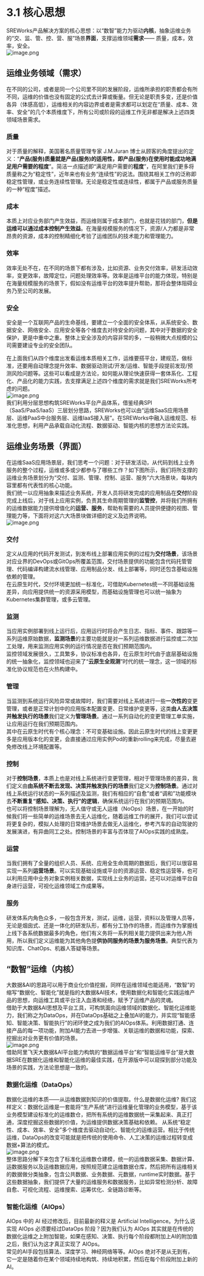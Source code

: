 # 3.1 核心思想


SREWorks产品解决方案的核心思想：以“数智”能力为驱动**内核**，抽象运维业务的“交、监、管、控、营、服”场景**界面**，支撑运维领域**需求**—— 质量，成本，效率，安全。<br />![image.png](/pictures/1627890956935-488725a3-68e9-429f-8671-2371a27a8161.png)
<a name="xBgYj"></a>
## 运维业务领域（需求）
在不同的公司，或者是同一个公司里不同的发展阶段，运维所承担的职责都会有所不同，运维的价值也没有固定的公式去计算或衡量。但无论是职责多变，还是价值各异（体感高低），运维相关的内容边界或者是需求都可以划定在“质量、成本、效率、安全”的几个本质维度下，所有公司或阶段的运维工作无非都是解决上述四类领域场景需求。
<a name="tpqQa"></a>
### 质量
对于质量的解释，美国著名质量管理专家 J.M.Juran 博士从顾客的角度提出的定义：“**产品(服务)质量就是产品(服务)的适用性，即产品(服务)在使用时能成功地满足用户需要的程度**”。简洁一点描述即“满足用户需要的**程度**”，在阿里我们更多将质量称之为“稳定性”，近年来也有业务“连续性”的说法。围绕其相关工作的泛称即稳定性管理，或业务连续性管理。无论是稳定性或连续性，都属于产品或服务质量的一种“程度”描述。
<a name="bWCzc"></a>
### 成本
本质上对应业务部门产生效益，而运维则属于成本部门，也就是花钱的部门，**但是运维可以通过成本控制产生效益**。在海量规模服务的情况下，资源/人力都是非常昂贵的资源，成本的控制精细化考验了运维团队的技术能力和管理能力。
<a name="euxAz"></a>
### 效率
效率无处不在，在不同的场景下都有涉及，比如资源、业务交付效率，研发活动效率，变更效率，故障定位，问题处理效率等。效率是运维平台的能力体现，特别是在海量规模服务的场景下，假如没有运维平台的效率提升帮助，那将会整体阻碍业务乃至公司的发展。
<a name="EEFlA"></a>
### 安全
安全是一个互联网产品的生命基线，要建立一个全面的安全体系，从系统安全、数据安全、网络安全、应用安全等各个维度去对待安全的问题，其中对于数据的安全保护，更是中重中之重。整体上安全涉及的内容非常的多，一般稍微大点规模的公司需要建设专业的安全团队。

在上面我们从四个维度出发看运维本质相关工作，运维要搭平台，建规范，做标准，还要用自动理念提升效率、数据驱动测试/开发/运维、智能手段提前发现/预测风险问题等。这些可以看成是方法论，如何能从理论快速获得一套体系化、工程化、产品化的能力实践，去支撑满足上述四个维度的需求就是我们SREWorks所考虑的问题。<br />![image.png](/pictures/1627959669204-e505ef39-c288-4452-90ca-f8dbd85e156b.png)<br />我们利用分层思想构筑SREWorks平台产品体系，借鉴经典SPI（SaaS/PaaS/IaaS）三层划分思路，SREWorks也可以由“运维SaaS应用场景层、运维PaaS中台服务层、运维IaaS接入层”。在SREWorks中融入运维规范、标准化思想，利用产品承载自动化流程、数据驱动、智能内核的思想方法论实践。
<a name="Tpdhi"></a>
## 运维业务场景（界面）
在运维SaaS应用场景层，我们思考一个问题：对于研发活动，从代码到线上业务服务的整个过程，运维或多或少都参与了哪些工作？如下图所示，我们将所支撑的运维业务场景划分为“交付、监测、管理、控制、运营、服务”六大场景块，每块内容里都有代表性的核心功能。<br />我们统一以应用抽象来描述业务系统，开发人员将研发完成的应用制品在**交付**阶段完成上线后，对于线上应用实例，负责其生命周期管理的**监管控**，并将我们所拥有的运维数据能力提供增值化的**运营、服务**，帮助有需要的人员提供便捷的视图、管理能力等，下面将对这六大场景块做详细的定义及边界说明。<br />![image.png](/pictures/1627957941887-fbd7807b-7700-4a1b-8592-1f9839bf7336.png)
<a name="RuwmB"></a>
### 交付
定义从应用的代码开发测试，到发布线上部署应用实例的过程为**交付场景**，该场景对应业界的DevOps或GitOps所覆盖范围，交付场景提供的功能包含代码托管管理、代码编译构建流水线管理、应用制品分发、线上部署等，同时还包含基础设施依赖的管理。<br />在云原生时代，交付环境更加统一标准化，可借助Kubernetes统一不同基础设施差异，向应用提供统一的资源采用模型，而基础设施管理也可以统一抽象为Kubernetes集群管理，或多云管理。
<a name="OUmzL"></a>
### 监测
当应用实例部署到线上运行后，应用运行时将会产生日志、指标、事件、跟踪等一系列运维原始数据，**监测场景**的主要功能就是对一系列运维数据进行监控或二次加工处理，用来监测应用实例的运行情况是否在我们预期范围内。<br />监控领域发展很久，工具繁多，协议标准也各异，在云原生时代由于底层基础设施的统一抽象化，监控领域也迎来了“**云原生全观测**”时代的统一理念，这一领域的标准化协议规范也在火热构建中。
<a name="me5QA"></a>
### 管理
当监测到系统运行风险异常或故障时，我们需要对线上系统进行一些**一次性的**变更管理，或者是正常计划中的应用版本配置变更、日常维护变更等，这类**由人去决策并触发执行的场景**我们定义为**管理场景**。通过一系列自动化的变更管理工单实施，让应用运行在我们预期范围内。<br />其中在云原生时代有个核心理念：不可变基础设施。因此云原生时代的线上变更更多是应用版本化的变更，会直接通过应用实例Pod的重新rolling来完成，尽量去避免修改线上环境配置等。
<a name="prN8o"></a>
### 控制
对于**控制场景**，本质上也是对线上系统进行变更管理，相对于管理场景的差异，我们定义由**由系统不断去发现、决策并触发执行的场景**我们定义为**控制场景**。通过对线上系统运行状态的一系列描述及监测，我们有相应的“自愈”或者“调和”功能模块去**不断重复“感知、决策、执行”的逻辑**，确保系统运行在我们的预期范围内。<br />也可以将控制场景理解为，无人值守或无人运维（NoOps）场景，在一开始的时候我们将一些简单的运维场景去无人运维化，随着运维工作的展开，我们可以尝试将更复杂的，模拟人处理的日常维护场景去做无人运维化，参考汽车的自动驾驶的发展演进，有异曲同工之处。控制场景的丰富与否体现了AIOps实践的成熟度。
<a name="UozwR"></a>
### 运营
当我们拥有了全量的组织人员、系统、应用全生命周期的数据后，我们可以很容易实现一系列**运营场景**。可以实现基础设施或平台的资源运营、稳定性运营等，也可以利用应用中业务对象实例相关数据，实现线上业务的运营。还可以对运维平台自身进行运营，可视化运维领域工作成果等。
<a name="ksBIZ"></a>
### 服务
研发体系内角色众多，一般包含开发，测试，运维，运营，资料以及管理人员等，无论是烟囱式、还是一体化的研发队形，都有分工协作的场景，而运维作为掌握线上线下各系统数据最多的角色，他们有义务将一系列相关能力提供出来为他人所用，所以我们定义运维能为其他角色提**供协同服务的场景为服务场景**。典型代表为知识库、ChatOps、机器人答疑等场景。

<a name="tccLK"></a>
## “数智”运维（内核）
大数据&AI的思路可以用于商业化价值挖掘，同样在运维领域也能适用，“数智”的缩写“数据化、智能化”就是指的大数据&AI技术，使用数据化和智能化实践运维产品的思想，向运维工具或平台注入血液和经络，赋予了运维产品的灵魂。<br />借助于大数据&AI思想及平台工具，可构筑面向运维领域的数据化、智能化运维能力，我们称之为DataOps，并在DataOps基础之上叠加AI的能力，并实现“智能感知、智能决策、智能执行”的闭环使之成为我们的AIOps体系。利用数据打通、连接产品的每一项功能，附加AI能力去进一步增强、关联运维的数据和功能，探索、挖掘出对业务更有价值的场景。<br />![image.png](/pictures/1627969524251-40717f19-9bef-4f9b-936c-0b17b32b7b55.png)<br />借助阿里飞天大数据&AI平台能力构筑的“数据运维平台”和“智能运维平台”是大数据SRE在数据化运维和智能化运维的最佳实践，在开源版中可以窥探到部分功能及场景的实践，方法论思想是一致的。
<a name="aQ6EH"></a>
### 数据化运维（DataOps）
数据化运维的本质——从运维数据到知识的价值提取。什么是数据化运维? 我们这样定义：数据化运维是一套能将“生产系统”进行运维量化管理的业务模型，基于该业务模型建设标准化的运维数仓，把所有系统的运维数据统一采集起来、真正打通，深度挖掘这些数据的价值，为运维提供数据决策基础和依赖。 从系统“稳定性、成本、效率、安全”多个维度去驱动自动化、智能化的运维运营。相比于传统运维，DataOps的改变可能就是把传统的使用命令、人工决策的运维过程转变成数据+算法的模式。<br />![image.png](/pictures/1628148763556-170ba454-27f8-44a9-91cf-cd78e95f74a8.png)<br />整体思路分解下来包含了标准化运维数仓建模，统一的运维数据采集、数据计算、运数据服务以及运维数据应用，按照规范建立运维数据仓库，然后把所有运维相关的数据做分类抽象，包含公共数据、业务数据、元数据，runtime实时数据。基于这些数据抽象，我们提供了大量的运维服务和数据服务，比如异常检测分析、故障自愈、可视化流程、运维搜索、运筹优化、全链路诊断等。
<a name="djA3e"></a>
### 智能化运维（AIOps）
AIOps 中的 AI 经过修改后，目前最新的释义是 Artificial Intelligence。为什么说实现 AIOps 必须要经过DataOps 阶段？因为我们认为 AIOps 其实就是在传统的数据化运维之上附加智能，如果在感知、决策、执行每个阶段都附加上AI的附加值之后，我们认为这才真正实现了 AIOps。<br />常见的AI手段包括算法、深度学习、神经网络等等。AIOps 绝对不是从无到有，它一定是随着你在某个领域持续地构筑、持续地积累，然后在每个阶段附加上新的AI。
<a name="cyaSs"></a>
## 
